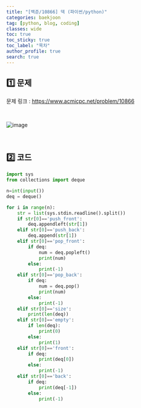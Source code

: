 ```yaml
---
title: "[백준/10866] 덱 (파이썬/python)"
categories: baekjoon
tag: [python, blog, coding]
classes: wide
toc: true
toc_sticky: true
toc_label: "목차"
author_profile: true
search: true
---
```


## 1️⃣ 문제

문제 링크 : <a href="https://www.acmicpc.net/problem/10866" target="_blank">https://www.acmicpc.net/problem/10866</a>

<br/>

![image](https://user-images.githubusercontent.com/52556486/180446796-be3e8387-0548-4dbe-b9be-573a46e4d1da.png)

<br/>

## 2️⃣ 코드

```python
import sys
from collections import deque

n=int(input())
deq = deque()

for i in range(n):
    str = list(sys.stdin.readline().split())
    if str[0]=='push_front':
        deq.appendleft(str[1])
    elif str[0]=='push_back':
        deq.append(str[1])
    elif str[0]=='pop_front':
        if deq:
            num = deq.popleft()
            print(num)
        else:
            print(-1)
    elif str[0]=='pop_back':
        if deq:
            num = deq.pop()
            print(num)
        else:
            print(-1)
    elif str[0]=='size':
        print(len(deq))
    elif str[0]=='empty':
        if len(deq):
            print(0)
        else:
            print(1)
    elif str[0]=='front':
        if deq:
            print(deq[0])
        else:
            print(-1)
    elif str[0]=='back':
        if deq:
            print(deq[-1])
        else:
            print(-1)
```